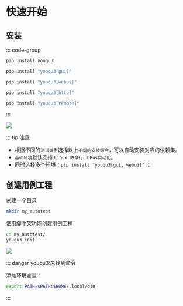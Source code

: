 # 快速开始

## 安装

::: code-group

```bash [基础环境]
pip install youqu3
```

```bash [gui]
pip install "youqu3[gui]"
```

```bash [webui]
pip install "youqu3[webui]"
```

```bash [http]
pip install "youqu3[http]"
```

```bash [remote]
pip install "youqu3[remote]"
```

:::

![](/install.gif)

::: tip 注意
- 根据不同的`测试类型`选择以上`不同的安装命令`，可以自动安装对应的依赖集。
- `基础环境`默认支持 `Linux 命令行、DBus自动化`。
- 同时选择多个环境：`pip install "youqu3[gui, webui]"`
:::


## 创建用例工程

创建一个目录


```bash
mkdir my_autotest
```

使用脚手架功能创建用例工程

```bash
cd my_autotest/
youqu3 init
```

![](/init.gif)

::: danger youqu3:未找到命令

添加环境变量：

```bash
export PATH=$PATH:$HOME/.local/bin
```

:::
